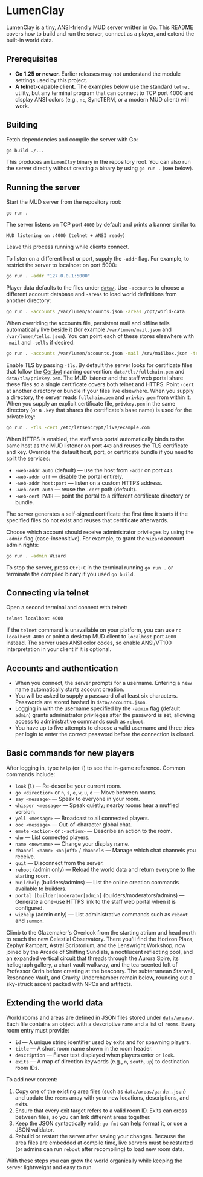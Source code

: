 # LumenClay

LumenClay is a tiny, ANSI-friendly MUD server written in Go. This README covers how to build and run the server, connect as a player, and extend the built-in world data.

## Prerequisites

- **Go 1.25 or newer.** Earlier releases may not understand the module settings used by this project.
- **A telnet-capable client.** The examples below use the standard `telnet` utility, but any terminal program that can connect to TCP port 4000 and display ANSI colors (e.g., `nc`, SyncTERM, or a modern MUD client) will work.

## Building

Fetch dependencies and compile the server with Go:

```bash
go build ./...
```

This produces an `LumenClay` binary in the repository root. You can also run the server directly without creating a binary by using `go run .` (see below).

## Running the server

Start the MUD server from the repository root:

```bash
go run .
```

The server listens on TCP port `4000` by default and prints a banner similar to:

```
MUD listening on :4000 (telnet + ANSI ready)
```

Leave this process running while clients connect.

To listen on a different host or port, supply the `-addr` flag. For example, to restrict the server to localhost on port 5000:

```bash
go run . -addr "127.0.0.1:5000"
```

Player data defaults to the files under [`data/`](data/). Use `-accounts` to choose a different account database and `-areas` to load world definitions from another directory:

```bash
go run . -accounts /var/lumen/accounts.json -areas /opt/world-data
```

When overriding the accounts file, persistent mail and offline tells automatically live beside it (for example `/var/lumen/mail.json` and `/var/lumen/tells.json`). You can point each of these stores elsewhere with `-mail` and `-tells` if desired:

```bash
go run . -accounts /var/lumen/accounts.json -mail /srv/mailbox.json -tells /srv/tells.json
```

Enable TLS by passing `-tls`. By default the server looks for certificate files that follow the
[Certbot](https://certbot.eff.org/) naming convention: `data/tls/fullchain.pem` and `data/tls/privkey.pem`.
The MUD listener and the staff web portal share these files so a single certificate
covers both telnet and HTTPS. Point `-cert` at another directory or bundle if your
files live elsewhere. When you supply a directory, the server reads `fullchain.pem`
and `privkey.pem` from within it. When you supply an explicit certificate file,
`privkey.pem` in the same directory (or a `.key` that shares the certificate's base
name) is used for the private key:

```bash
go run . -tls -cert /etc/letsencrypt/live/example.com
```

When HTTPS is enabled, the staff web portal automatically binds to the same host as the MUD listener on port `443` and reuses the
TLS certificate and key. Override the default host, port, or certificate bundle if you need
to split the services:

- `-web-addr auto` (default) &mdash; use the host from `-addr` on port `443`.
- `-web-addr off` &mdash; disable the portal entirely.
- `-web-addr host:port` &mdash; listen on a custom HTTPS address.
- `-web-cert auto` &mdash; reuse the `-cert` path (default).
- `-web-cert PATH` &mdash; point the portal to a different certificate directory or bundle.

The server generates a self-signed certificate the first time it starts if the specified
files do not exist and reuses that certificate afterwards.

Choose which account should receive administrator privileges by using the `-admin` flag (case-insensitive). For example, to grant the
`Wizard` account admin rights:

```bash
go run . -admin Wizard
```

To stop the server, press `Ctrl+C` in the terminal running `go run .` or terminate the compiled binary if you used `go build`.

## Connecting via telnet

Open a second terminal and connect with telnet:

```bash
telnet localhost 4000
```

If the `telnet` command is unavailable on your platform, you can use `nc localhost 4000` or point a desktop MUD client to `localhost` port `4000` instead. The server uses ANSI color codes, so enable ANSI/VT100 interpretation in your client if it is optional.

## Accounts and authentication

- When you connect, the server prompts for a username. Entering a new name automatically starts account creation.
- You will be asked to supply a password of at least six characters. Passwords are stored hashed in `data/accounts.json`.
- Logging in with the username specified by the `-admin` flag (default `admin`) grants administrator privileges after the password is set, allowing access to administrative commands such as `reboot`.
- You have up to five attempts to choose a valid username and three tries per login to enter the correct password before the connection is closed.

## Basic commands for new players

After logging in, type `help` (or `?`) to see the in-game reference. Common commands include:

- `look` (`l`) &mdash; Re-describe your current room.
- `go <direction>` or `n`, `s`, `e`, `w`, `u`, `d` &mdash; Move between rooms.
- `say <message>` &mdash; Speak to everyone in your room.
- `whisper <message>` &mdash; Speak quietly; nearby rooms hear a muffled version.
- `yell <message>` &mdash; Broadcast to all connected players.
- `ooc <message>` &mdash; Out-of-character global chat.
- `emote <action>` or `:<action>` &mdash; Describe an action to the room.
- `who` &mdash; List connected players.
- `name <newname>` &mdash; Change your display name.
- `channel <name> <on|off>` / `channels` &mdash; Manage which chat channels you receive.
- `quit` &mdash; Disconnect from the server.
- `reboot` (admin only) &mdash; Reload the world data and return everyone to the starting room.
- `buildhelp` (builders/admins) &mdash; List the online creation commands available to builders.
- `portal [builder|moderator|admin]` (builders/moderators/admins) &mdash; Generate a one-use HTTPS link to the staff web portal when it is configured.
- `wizhelp` (admin only) &mdash; List administrative commands such as `reboot` and `summon`.

Climb to the Glazemaker's Overlook from the starting atrium and head north to reach the new Celestial Observatory. There you'll find the Horizon Plaza, Zephyr Rampart, Astral Scriptorium, and the Lenswright Workshop, now joined by the Arcade of Shifting Sundials, a noctilucent reflecting pool, and an expanded vertical circuit that threads through the Aurora Spire, its heliograph gallery, a chart vault walkway, and the tea-scented loft of Professor Orrin before cresting at the beaconry. The subterranean Starwell, Resonance Vault, and Gravity Underchamber remain below, rounding out a sky-struck ascent packed with NPCs and artifacts.

## Extending the world data

World rooms and areas are defined in JSON files stored under [`data/areas/`](data/areas/). Each file contains an object with a descriptive `name` and a list of `rooms`. Every room entry must provide:

- `id` &mdash; A unique string identifier used by exits and for spawning players.
- `title` &mdash; A short room name shown in the room header.
- `description` &mdash; Flavor text displayed when players enter or `look`.
- `exits` &mdash; A map of direction keywords (e.g., `n`, `south`, `up`) to destination room IDs.

To add new content:

1. Copy one of the existing area files (such as [`data/areas/garden.json`](data/areas/garden.json)) and update the `rooms` array with your new locations, descriptions, and exits.
2. Ensure that every exit target refers to a valid room ID. Exits can cross between files, so you can link different areas together.
3. Keep the JSON syntactically valid; `go fmt` can help format it, or use a JSON validator.
4. Rebuild or restart the server after saving your changes. Because the area files are embedded at compile time, live servers must be restarted (or admins can run `reboot` after recompiling) to load new room data.

With these steps you can grow the world organically while keeping the server lightweight and easy to run.
